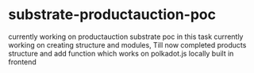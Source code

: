 # substrate-productauction-poc
currently working on productauction substrate poc 
in this task currently working on creating structure and modules, Till now completed products structure and add function which works on polkadot.js locally built in frontend

